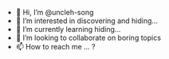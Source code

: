 - 👋 Hi, I’m @uncleh-song
- 👀 I’m interested in discovering and hiding...
- 🌱 I’m currently learning hiding...
- 💞️ I’m looking to collaborate on boring topics
- 📫 How to reach me ... ?

<!---
uncleh-song/uncleh-song is a ✨ special ✨ repository because its `README.md` (this file) appears on your GitHub profile.
You can click the Preview link to take a look at your changes.
--->
